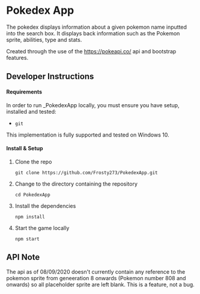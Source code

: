 # Pokedex App

The pokedex displays information about a given pokemon name inputted into the search box. It displays back information such as the Pokemon sprite, abilities, type and stats.

Created through the use of the https://pokeapi.co/ api and bootstrap features.

## Developer Instructions

#### Requirements

In order to run _PokedexApp locally, you must ensure you have setup, installed and tested:

-   `git`

This implementation is fully supported and tested on Windows 10.

#### Install & Setup

1. Clone the repo

    `git clone https://github.com/Frosty273/PokedexApp.git`

2. Change to the directory containing the repository

    `cd PokedexApp`

3. Install the dependencies

    `npm install`

4. Start the game locally

    `npm start`

## API Note

The api as of 08/09/2020 doesn't currently contain any reference to the pokemon sprite from geneeration 8 onwards (Pokemon number 808 and onwards) so all placeholder sprite are left blank. This is a feature, not a bug.

